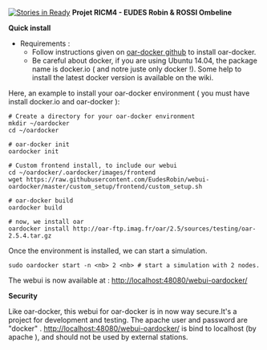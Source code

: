 [![Stories in Ready](https://badge.waffle.io/EudesRobin/webui-oardocker.png?label=ready&title=Ready)](https://waffle.io/EudesRobin/webui-oardocker)
__Projet RICM4 - EUDES Robin & ROSSI Ombeline__

**Quick install**
  * Requirements :
    * Follow instructions given on [oar-docker github](https://github.com/oar-team/oar-docker) to install oar-docker.
    * Be careful about docker, if you are using Ubuntu 14.04, the package name is docker.io ( and notre juste only docker !).
      Some help to install the latest docker version is available on the wiki.


Here, an example to install your oar-docker environment ( you must have install docker.io and oar-docker ):
```
# Create a directory for your oar-docker environment
mkdir ~/oardocker
cd ~/oardocker

# oar-docker init
oardocker init

# Custom frontend install, to include our webui
cd ~/oardocker/.oardocker/images/frontend
wget https://raw.githubusercontent.com/EudesRobin/webui-oardocker/master/custom_setup/frontend/custom_setup.sh

# oar-docker build
oardocker build

# now, we install oar
oardocker install http://oar-ftp.imag.fr/oar/2.5/sources/testing/oar-2.5.4.tar.gz

```

Once the environment is installed, we can start a simulation.

```
sudo oardocker start -n <nb> 2 <nb> # start a simulation with 2 nodes.
```
The webui is now available at : [http://localhost:48080/webui-oardocker/](http://localhost:48080/webui-oardocker/)

__Security__

Like oar-docker, this webui for oar-docker is in now way secure.It's a project for development and testing.
The apache user and password are "docker" . [http://localhost:48080/webui-oardocker/](http://localhost:48080/webui-oardocker/)
is bind to localhost (by apache ), and should not be used by external stations.
